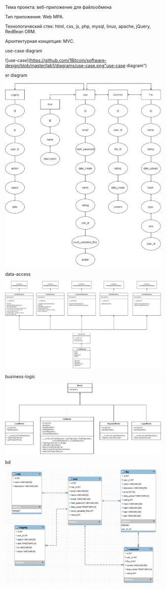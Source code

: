 Тема проекта: веб-приложение для файлообмена


Тип приложения: Web MPA. 


Технологический стек: html, css, js, php, mysql, linux, apache, jQuery, RedBean ORM. 


Архитектурная концепция: MVC.


use-case diagram

![use-case](https://github.com/1Bitcoin/software-design/blob/master/lab1/diagrams/use-case.png"use-case diagram")


er diagram

![er](lab1/diagrams/er.png "er diagram")


data-access

![data-access](lab1/diagrams/data-access.png "data-access")

business-logic

![business-logic](lab1/diagrams/business-logic.png "business-logic")

bd

![bd](lab1/diagrams/bd.png "bd")
